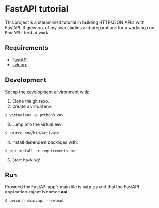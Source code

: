 # FastAPI tutorial

This project is a streamlined tuturial in building HTTP/JSON API:s with FastAPI. It grew out of my own studies and preparations for a workshop on FastAPI I held at work.

## Requirements

 * [FastAPI](https://fastapi.tiangolo.com/)
 * [uvicorn](https://www.uvicorn.org)

## Development

Set up the development environment with:

 1. Clone the git repo.
 2. Create a virtual env:
```
$ virtualenv -p python3 env
```
 3. Jump into the virtual env:
```
$ source env/bin/activate
```
 4. Install dependent packages with:
```
$ pip install -r requirements.txt
```
 5. Start hacking!

## Run

Provided the FastAPI app's main file is `main.py` and that the FastAPI application object is named **api**:
```
$ uvicorn main:api --reload
```
